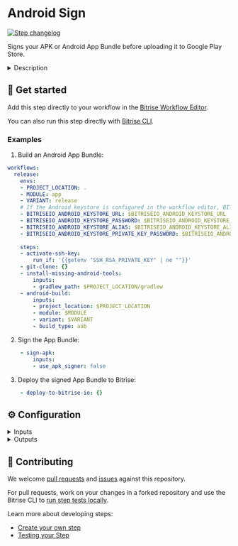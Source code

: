 # Android Sign

[![Step changelog](https://shields.io/github/v/release/bitrise-steplib/steps-sign-apk?include_prereleases&label=changelog&color=blueviolet)](https://github.com/bitrise-steplib/steps-sign-apk/releases)

Signs your APK or Android App Bundle before uploading it to Google Play Store.

<details>
<summary>Description</summary>

Once you have uploaded your keystore file and provided your keystore credentials on the **Code Signing** tab of the Workflow Editor, the **Android Sign** Step signs your APK digitally. 
Bitrise assigns Environment Variables to the uploaded file and credentials, and uses those in the respective fields of the **Android Sign** Step. 
Once the Step runs, it produces a signed APK or App Bundle which will be used as the input value of the **App file path** field in the **Google Play Deploy** Step.   

### Configuring the Step

1. Add the **Android Sign** Step after a build Step in your deploy workflow.
2. Upload the keystore file to the **Upload file** field on the **Code Signing** tab.
3. Provide your keystore password, keystore alias and private key password to the relevant fields on the **Code Signing** tab.
4. Run your build.


### Troubleshooting
Make sure you have the **Android Sign** Step right after a build Steps but before **Deploy to Google Play** Step in your deploy workflow.
If you wish to get your Android project signed automatically, use the **Android Sign** Step and do not set any gradle task for the signing, otherwise, the Step will fail.


### Useful links
- [Android code signing using Android Sign Step](https://devcenter.bitrise.io/code-signing/android-code-signing/android-code-signing-using-bitrise-sign-apk-step/)
- [Android deployment](https://devcenter.bitrise.io/deploy/android-deploy/android-deployment-index/)


### Related Steps
- [Android Build](https://www.bitrise.io/integrations/steps/android-build)
- [Gradle Runner](https://www.bitrise.io/integrations/steps/gradle-runner)
- [Deploy to Bitrise.io](https://www.bitrise.io/integrations/steps/deploy-to-bitrise-io)
</details>

## 🧩 Get started

Add this step directly to your workflow in the [Bitrise Workflow Editor](https://devcenter.bitrise.io/steps-and-workflows/steps-and-workflows-index/).

You can also run this step directly with [Bitrise CLI](https://github.com/bitrise-io/bitrise).

### Examples

1. Build an Android App Bundle:

```yaml
workflows:
  release:
    envs:
    - PROJECT_LOCATION: .
    - MODULE: app
    - VARIANT: release
    # If the Android keystore is configured in the workflow editor, BITRISEIO_ANDROID_KEYSTORE* envs will be set automatically
    - BITRISEIO_ANDROID_KEYSTORE_URL: $BITRISEIO_ANDROID_KEYSTORE_URL
    - BITRISEIO_ANDROID_KEYSTORE_PASSWORD: $BITRISEIO_ANDROID_KEYSTORE_PASSWORD
    - BITRISEIO_ANDROID_KEYSTORE_ALIAS: $BITRISEIO_ANDROID_KEYSTORE_ALIAS
    - BITRISEIO_ANDROID_KEYSTORE_PRIVATE_KEY_PASSWORD: $BITRISEIO_ANDROID_KEYSTORE_PRIVATE_KEY_PASSWORD
    
    steps:
    - activate-ssh-key:
        run_if: '{{getenv "SSH_RSA_PRIVATE_KEY" | ne ""}}'
    - git-clone: {}
    - install-missing-android-tools:
        inputs:
        - gradlew_path: $PROJECT_LOCATION/gradlew
    - android-build:
        inputs:
        - project_location: $PROJECT_LOCATION
        - module: $MODULE
        - variant: $VARIANT
        - build_type: aab
```
2. Sign the App Bundle:

```yaml
    - sign-apk:
        inputs:
        - use_apk_signer: false
```

3. Deploy the signed App Bundle to Bitrise:

```yaml
    - deploy-to-bitrise-io: {}
```

## ⚙️ Configuration

<details>
<summary>Inputs</summary>

| Key | Description | Flags | Default |
| --- | --- | --- | --- |
| `android_app` | Path(s) to the build artifact file to sign (`.aab` or `.apk`).  You can provide multiple build artifact file paths separated by `\|` character.  Format examples:  - `/path/to/my/app.apk` - `/path/to/my/app1.apk\|/path/to/my/app2.apk\|/path/to/my/app3.apk`  - `/path/to/my/app.aab` - `/path/to/my/app1.aab\|/path/to/my/app2.apk\|/path/to/my/app3.aab` | required | `$BITRISE_APK_PATH\n$BITRISE_AAB_PATH` |
| `keystore_url` | For remote keystores you can provide any download location (e.g. `https://URL/TO/keystore.jks`). For local keystores provide file path url. (e.g. `file://PATH/TO/keystore.jks`). | required, sensitive | `$BITRISEIO_ANDROID_KEYSTORE_URL` |
| `keystore_password` |  | required, sensitive | `$BITRISEIO_ANDROID_KEYSTORE_PASSWORD` |
| `keystore_alias` |  | required, sensitive | `$BITRISEIO_ANDROID_KEYSTORE_ALIAS` |
| `private_key_password` | If key password equals to keystore password (not recommended), you can leave it empty. Otherwise specify the private key password.  | sensitive | `$BITRISEIO_ANDROID_KEYSTORE_PRIVATE_KEY_PASSWORD` |
| `page_align` | If enabled, it tells zipalign to use memory page alignment for stored shared object files.  - `automatic`: Enable page alignment for .so files, unless atribute `extractNativeLibs="true"` is set in the AndroidManifest.xml - `true`: Enable memory page alignment for .so files - `false`: Disable memory page alignment for .so files  | required | `automatic` |
| `use_apk_signer` | Indicates if the signature should be done using `apksigner` instead of `jarsigner`. | required | `false` |
| `signer_scheme` | If set, enforces which Signature Scheme should be used by the project.  - `automatic`: The tool uses the values of `--min-sdk-version` and `--max-sdk-version` to decide when to apply this Signature Scheme. - `v2`: Sets `--v2-signing-enabled` true, and determines whether apksigner signs the given APK package using the APK Signature Scheme v2. - `v3`: Sets `--v3-signing-enabled` true, and determines whether apksigner signs the given APK package using the APK Signature Scheme v3. - `v4`: Sets `--v4-signing-enabled` true, and determines whether apksigner signs the given APK package using the APK Signature Scheme v4. This scheme produces a signature in an separate file (apk-name.apk.idsig). If true and the APK is not signed, then a v2 or v3 signature is generated based on the values of `--min-sdk-version` and `--max-sdk-version`.  | required | `automatic` |
| `debuggable_permitted` | Whether to permit signing `android:debuggable="true"` APKs. Android disables some of its security protections for such apps.  | required | `true` |
| `output_name` | If is empty then the output name is `app-release-bitrise-signed`. Else it's the specified name. Do not add the file extension here.  |  |  |
| `verbose_log` | Enable verbose logging? | required | `false` |
| `apk_path` | __This input is deprecated and will be removed on 20 August 2019, use `App file path` input instead!__  Path(s) to the build artifact file to sign (`.aab` or `.apk`).  You can provide multiple build artifact file paths separated by `\|` character.  Deprecated, use `android_app` instead.  Format examples:  - `/path/to/my/app.apk` - `/path/to/my/app1.apk\|/path/to/my/app2.apk\|/path/to/my/app3.apk`  - `/path/to/my/app.aab` - `/path/to/my/app1.aab\|/path/to/my/app2.apk\|/path/to/my/app3.aab` | required |  |
</details>

<details>
<summary>Outputs</summary>

| Environment Variable | Description |
| --- | --- |
| `BITRISE_SIGNED_APK_PATH` | This output will include the path of the signed APK. If the build generates more than one APK this output will contain the last one's path. |
| `BITRISE_SIGNED_APK_PATH_LIST` | This output will include the paths of the generated APKs If multiple APKs are provided for signing the output paths are separated with `\|` character, for example, `app-armeabi-v7a-debug.apk\|app-mips-debug.apk\|app-x86-debug.apk` |
| `BITRISE_SIGNED_AAB_PATH` | This output will include the path of the signed AAB. If the build generates more than one AAB this output will contain the last one's path. |
| `BITRISE_SIGNED_AAB_PATH_LIST` | This output will include the paths of the generated AABs. If multiple AABs are provided for signing the output paths are separated with `\|` character, for example, `app-armeabi-v7a-debug.aab\|app-mips-debug.aab\|app-x86-debug.aab` |
| `BITRISE_APK_PATH` | This output will include the path(s) of the signed APK(s). If multiple APKs are provided for signing the output paths are separated with `\|` character, for example, `app-armeabi-v7a-debug.apk\|app-mips-debug.apk\|app-x86-debug.apk` |
| `BITRISE_AAB_PATH` | This output will include the path(s) of the signed AAB(s). If multiple AABs are provided for signing the output paths are separated with `\|` character, for example, `app-armeabi-v7a-debug.aab\|app-mips-debug.aab\|app-x86-debug.aab` |
</details>

## 🙋 Contributing

We welcome [pull requests](https://github.com/bitrise-steplib/steps-sign-apk/pulls) and [issues](https://github.com/bitrise-steplib/steps-sign-apk/issues) against this repository.

For pull requests, work on your changes in a forked repository and use the Bitrise CLI to [run step tests locally](https://devcenter.bitrise.io/bitrise-cli/run-your-first-build/).

Learn more about developing steps:

- [Create your own step](https://devcenter.bitrise.io/contributors/create-your-own-step/)
- [Testing your Step](https://devcenter.bitrise.io/contributors/testing-and-versioning-your-steps/)
